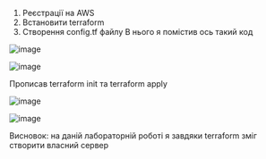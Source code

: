 1. Реєстрації на AWS
2. Встановити terraform
3. Створення config.tf файлу
В нього я помістив ось такий код

![image](https://user-images.githubusercontent.com/113981423/201170017-4b5788c6-0736-4512-84e1-5e0dc72cbde3.png)

![image](https://user-images.githubusercontent.com/113981423/201170045-b298b35f-75f8-44e4-a81b-f2f160d60744.png)

Прописав terraform init та terraform apply

![image](https://user-images.githubusercontent.com/113981423/201170809-214c9f24-6d10-44cf-8073-a98e8b7a11b8.png)

![image](https://user-images.githubusercontent.com/113981423/201172126-9a05678c-70db-4747-8ef2-5e49523ee7b5.png)

Висновок: на даній лабораторній роботі я завдяки terraform зміг створити власний сервер

